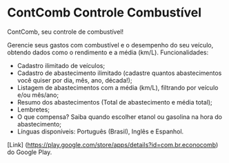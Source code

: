 ContComb Controle Combustível
=======================

ContComb, seu controle de combustível!

Gerencie seus gastos com combustível e o desempenho do seu veículo, obtendo dados como o rendimento e a média (km/L).
Funcionalidades:

  - Cadastro ilimitado de veículos;
  - Cadastro de abastecimento ilimitado (cadastre quantos abastecimentos você quiser por dia, mês, ano, década!);
  - Listagem de abastecimentos com a média (km/L), filtrando por veículo e/ou mês/ano;
  - Resumo dos abastecimentos (Total de abastecimento e média total);
  - Lembretes;
  - O que compensa? Saiba quando escolher etanol ou gasolina na hora do abastecimento;
  - Línguas disponíveis: Português (Brasil), Inglês e Espanhol.

[Link] (https://play.google.com/store/apps/details?id=com.br.econocomb) do Google Play.
